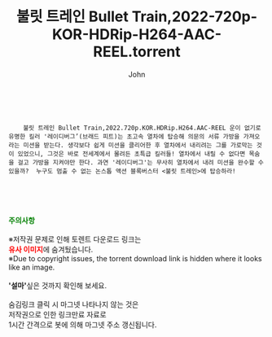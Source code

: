 ﻿---
layout: post
title:  "    불릿 트레인 Bullet Train,2022-720p-KOR-HDRip-H264-AAC-REEL.torrent"
author: John
categories: [ 영화 ]
tags: [  ]
image:  
description: "    불릿 트레인 Bullet Train,2022-720p-KOR-HDRip-H264-AAC-REEL torrent 정보 공유"
toc: true
toc_sticky: true
---

<br>

        불릿 트레인 Bullet Train,2022.720p.KOR.HDRip.H264.AAC-REEL 운이 없기로 유명한 킬러 '레이디버그’(브래드 피트)는 초고속 열차에 탑승해 의문의 서류 가방을 가져오라는 미션을 받는다. 생각보다 쉽게 미션을 클리어한 후 열차에서 내리려는 그를 가로막는 것이 있었으니, 그것은 바로 전세계에서 몰려든 초특급 킬러들! 열차에서 내릴 수 없다면 목숨을 걸고 가방을 지켜야만 한다. 과연 '레이디버그'는 무사히 열차에서 내려 미션을 완수할 수 있을까?  누구도 멈출 수 없는 논스톱 액션 블록버스터 <불릿 트레인>에 탑승하라! 
    
<br><br><br>
<p data-ke-size="size16"><b><span style="color: green;">주의사항</span></b><br /><br />※저작권 문제로 인해 토렌트 다운로드 링크는<br /><b><span style="color: red;">유사 이미지</span></b>에 숨겨뒀습니다.<br />※Due to copyright issues, the torrent download link is hidden where it looks like an image.<br /><br /><b>'설마'</b>싶은 것까지 확인해 보세요.<br /><br />숨김링크 클릭 시 마그넷 나타나지 않는 것은<br />저작권으로 인한 링크만료 자료로<br />1시간 간격으로 봇에 의해 마그넷 주소 갱신됩니다.</p>
